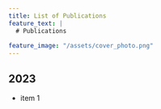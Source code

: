 ```yaml
---
title: List of Publications
feature_text: |
  # Publications
  
feature_image: "/assets/cover_photo.png" 
---
```



## 2023
* item 1
